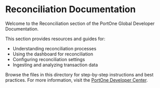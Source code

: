 # Reconciliation Documentation

Welcome to the Reconciliation section of the PortOne Global Developer Documentation.

This section provides resources and guides for:

- Understanding reconciliation processes
- Using the dashboard for reconciliation
- Configuring reconciliation settings
- Ingesting and analyzing transaction data

Browse the files in this directory for step-by-step instructions and best practices. For more information, visit the [PortOne Developer Center](https://docs.portone.cloud/). 